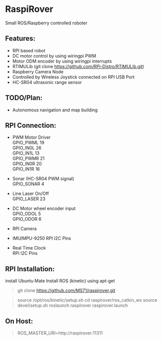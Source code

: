 # RaspiRover
Small ROS/Raspberry controlled roboter

## Features:
* RPI based robot
* DC motor control by using wiringpi PWM
* Motor ODM encoder by using wiringpi interrupts
* RTIMULib (git clone https://github.com/RPi-Distro/RTIMULib.git)
* Raspberry Camera Node
* Controlled by Wireless Joystick connected on RPI USB Port
* HC-SR04 ultrasonic range sensor

## TODO/Plan:
* Autonomous navigation and map building

## RPI Connection:
* PWM Motor Driver<br>
GPIO_PWML  19<br>
GPIO_IN0L  26<br>
GPIO_IN1L  13<br>
GPIO_PWMR  21<br>
GPIO_IN0R  20<br>
GPIO_IN1R  16<br>

* Sonar (HC-SR04 PWM signal)<br>
GPIO_SONAR 4<br>

* Line Laser On/Off<br>
GPIO_LASER 23<br>

* DC Motor wheel encoder input<br>
GPIO_ODOL 5<br>
GPIO_ODOR 6<br>

* RPI Camera<br>

* IMU/MPU-9250
RPI I2C Pins<br>

* Real Time Clock<br>
RPI I2C Pins<br>

## RPI Installation:
install Ubuntu Mate
Install ROS (kinetic) using apt-get

>git clone https://github.com/MS71/raspirover.git

>source /opt/ros/kinetic/setup.sh
>cd raspirover/ros_catkin_ws
>source devel/setup.sh 
>roslaunch raspirover raspirover.launch

## On Host:
>ROS_MASTER_URI=http://raspirover:11311
